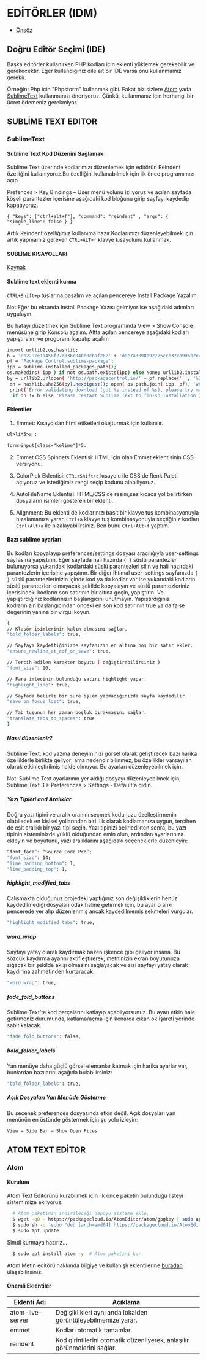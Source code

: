 # EDİTÖRLER (IDM)

- [Önsöz](https://github.com/cicekhasan/DersNotlarim)


## Doğru Editör Seçimi (IDE)

Başka editörler kullanırken PHP kodları için eklenti yüklemek gerekebilir ve gerekecektir. Eğer kullandığınız dile ait bir IDE varsa onu kullanmamız gerekir.

Örneğin; Php için "Phpstorm" kullanmak gibi. Fakat biz sizlere [Atom](#Atom) yada [SublimeText](#SublimeText) kullanmanızı öneriyoruz. Çünkü, kullanmanız için herhangi bir ücret ödemeniz gerekmiyor.


## SUBLİME TEXT EDITOR
### SublimeText

#### Sublime Text Kod Düzenini Sağlamak

Sublime Text üzerinde kodlarımızı düzenlemek için editörün Reindent özelliğini kullanıyoruz.Bu özelliğini kullanabilmek için ilk önce programımızı açıp

Prefences > Key Bindings – User menü yolunu izliyoruz ve açılan sayfada köşeli parantezler içerisine aşağıdaki kod bloğunu girip sayfayı kaydedip kapatıyoruz.
	
```{ "keys": ["ctrl+alt+f"], "command": "reindent" , "args": { "single_line": false } }```

Artık Reindent özelliğimiz kullanıma hazır.Kodlarımızı düzenleyebilmek için artık yapmamız gereken ```CTRL+ALT+f``` klavye kısayolunu kullanmak.

#### SUBLİME KISAYOLLARI

[Kaynak](https://ertugruldeniz.com/sublime-text-kisayollari-132)

#### Sublime text eklenti kurma

```CTRL+Shift+p``` tuşlarına basalım ve açılan pencereye Install Package Yazalım.

Not:Eğer bu ekranda Install Package Yazısı gelmiyor ise aşağıdaki adımları uygulayın.

Bu hatayı düzeltmek için Sublime Text programında View > Show Console menüsüne girip Konsolu açalım. Altta açılan pencereye aşağıdaki kodları yapıştıralım ve progoramı kapatıp açalım

```bash
import urllib2,os,hashlib;
h = 'eb2297e1a458f27d836c04bb0cbaf282' + 'd0e7a3098092775ccb37ca9d6b2e4b7d';
pf = 'Package Control.sublime-package';
ipp = sublime.installed_packages_path();
os.makedirs( ipp ) if not os.path.exists(ipp) else None; urllib2.install_opener( urllib2.build_opener( urllib2.ProxyHandler()) );
by = urllib2.urlopen( 'http://packagecontrol.io/' + pf.replace(' ', '%20')).read();
 dh = hashlib.sha256(by).hexdigest(); open( os.path.join( ipp, pf), 'wb' ).write(by) if dh == h else None;
 print('Error validating download (got %s instead of %s), please try manual install' % (dh, h)
  if dh != h else 'Please restart Sublime Text to finish installation')
```

#### Eklentiler

1. Emmet: Kısayoldan html etiketleri oluşturmak için kullanılır.

```html
ul>li*5>a :

form>input[class="kelime"]*5: 
```

2. Emmet CSS Spinnets Eklentisi: HTML için olan Emmet eklentisinin CSS versiyonu.

3. ColorPick Eklentisi: ```CTRL+Shift+c``` kısayolu ile CSS de Renk Paleti açıyoruz ve istediğimiz rengi seçip kodunu alabiliyoruz.

4. AutoFileName Eklentisi: HTML/CSS de resim,ses kıcaca yol belirtirken dosyaların isimleri gösteren bir eklenti.

5. Alignment: Bu eklenti de kodlarınızı basit bir klavye tuş kombinasyonuyla hizalamanıza yarar. ```Ctrl+a``` klavye tuş kombinasyonuyla seçtiğiniz kodları ```Ctrl+Alt+a``` ile hizalayabilirsiniz. Ben bunu ```Ctrl+Alt+f``` yaptım.

#### Bazı sublime ayarları

Bu kodları kopyalayıp preferences/settings dosyası aracılığıyla user-settings sayfasına yapıştırın. Eğer sayfada hali hazırda ```{ }``` süslü parantezler bulunuyorsa yukarıdaki kodlardaki süslü parantezleri silin ve hali hazırdaki parantezlerin içerisine yapıştırın. Bir diğer ihtimal user-settings sayfanızda ```{ }``` süslü parantezlerinizin içinde kod ya da kodlar var ise yukarıdaki kodların süslü parantezleri olmayacak şekilde kopyalayın ve süslü parantezleriniz içerisindeki kodların son satırının bir altına geçin, yapıştırın. Ve yapıştırdığınız kodlarınızın başlangıcını unutmayın. Yapıştırdığınız kodlarınızın başlangıcından önceki en son kod satırının true ya da false değerinin yanına bir virgül koyun. 

```bash
{     
// Klasör isimlerinin kalın olmasını sağlar.
"bold_folder_labels": true,

// Sayfayı kaydettiğinizde sayfanızın en altına boş bir satır ekler.
"ensure_newline_at_eof_on_save": true,

// Tercih edilen karakter boyutu ( değiştirebilirsiniz )
"font_size": 10,

// Fare imlecinin bulunduğu satırı highlight yapar.
"highlight_line": true,

// Sayfada belirli bir süre işlem yapmadığınızda sayfa kaydedilir.
"save_on_focus_lost": true,

// Tab tuşunun her zaman boşluk bırakmasını sağlar.
"translate_tabs_to_spaces": true
}
```

##### Nasıl düzenlenir?

Sublime Text, kod yazma deneyiminizi görsel olarak geliştirecek bazı harika özelliklerle birlikte geliyor; ama nedendir bilinmez, bu özellikler varsayılan olarak etkinleştirilmiş halde olmuyor. Bu ayarları düzenleyebilmek için. 

Not: Sublime Text ayarlarının yer aldığı dosyayı düzenleyebilmek için, Sublime Text 3 > Preferences > Settings - Default'a gidin.
 

##### Yazı Tipleri and Aralıklar

Doğru yazı tipini ve aralık oranını seçmek kodunuzu özelleştirmenin olabilecek en kişisel yollarından biri. İlk olarak kodlamanıza uygun, tercihen de eşit aralıklı bir yazı tipi seçin. Yazı tipinizi belirledikten sonra, bu yazı tipinin sisteminizde yüklü olduğundan emin olun, ardından ayarlarınıza ekleyin ve boyutunu, yazı aralıklarını aşağıdaki seçeneklerle düzenleyin:

```bash
“font_face”: “Source Code Pro”;
"font_size": 14;
"line_padding_bottom": 1,
"line_padding_top": 1,
``` 

##### highlight_modified_tabs

Çalışmakta olduğunuz projedeki yaptığınız son değişikliklerin henüz kaydedilmediği dosyaları odak haline getirmek için, bu ayar o anki pencerede yer alıp düzenlenmiş ancak kaydedilmemiş sekmeleri vurgular.

```bash
"highlight_modified_tabs": true,
``` 

##### word_wrap

Sayfayı yatay olarak kaydırmak bazen işkence gibi geliyor insana. Bu sözcük kaydırma ayarını aktifleştirerek, metninizin ekran boyutunuza sığacak bir şekilde akışı olmasını sağlayacak ve sizi sayfayı yatay olarak kaydırma zahmetinden kurtaracak.

```bash
"word_wrap": true,
```

##### fade_fold_buttons

Sublime Text'te kod parçalarını katlayıp açabiiyorsunuz. Bu ayarı etkin hale getirmeniz durumunda, katlama/açma için kenarda çıkan ok işareti yerinde sabit kalacak.

```bash
"fade_fold_buttons": false,
```

##### bold_folder_labels

Yan menüye daha güçlü görsel elemanlar katmak için harika ayarlar var, bunlardan bazılarını aşağıda bulabilirsiniz:

```bash
"bold_folder_labels": true,
```
 
##### Açık Dosyaları Yan Menüde Gösterme

Bu seçenek preferences dosyasında etkin değil. Açık dosyaları yan menünün en üstünde göstermek için şu yolu izleyin:

```bash
View → Side Bar → Show Open Files
```


## ATOM TEXT EDİTOR
### Atom

#### Kurulum

Atom Text Editörünü kurabilmek için ilk önce paketin bulunduğu listeyi sistemimize ekliyoruz.

```bash
  # Atom paketinin indirileceği depoyu sisteme ekle.
  $ wget -qO - https://packagecloud.io/AtomEditor/atom/gpgkey | sudo apt-key add -
  $ sudo sh -c 'echo "deb [arch=amd64] https://packagecloud.io/AtomEditor/atom/any/ any main" > /etc/apt/sources.list.d/atom.list'
  $ sudo apt update
```

Şimdi kurmaya hazırız...

```bash
  $ sudo apt install atom -y  # Atom paketini kur.
```

Atom Metin editörü hakkında bilgiye ve kullanışlı eklentilerine [buradan](https://emregeldegul.net/2017/10/kullanisli-atom-paketleri/) ulaşabilirsiniz.

#### Önemli Eklentiler

| Eklenti Adı | Açıklama |
| ---- | ---- |
| atom-live-server | Değişiklikleri aynı anda lokalden görüntüleyebilmemize yarar. |
| emmet | Kodları otomatik tamamlar. |
| reindent | Kod girintilerini otomatik düzenliyerek, anlaşılır görünmelerini sağlar. |